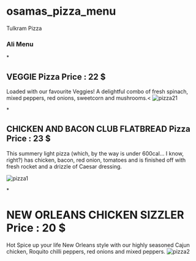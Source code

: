 # osamas_pizza_menu

Tulkram Pizza
### Ali Menu
*<h2>VEGGIE Pizza Price : 22 $</h2>
Loaded with our favourite Veggies! A delightful combo of fresh spinach, mixed peppers, red onions, sweetcorn and mushrooms.<
![pizza21](https://www.pizzahut.co.uk/restaurants/r/SysSiteAssets/rebrand/food/foodhero/pzh1800_5473_individual_pan_teaser_460x960px.png)

*<h2>CHICKEN AND BACON CLUB FLATBREAD Pizza Price : 23 $</h2>
This summery light pizza (which, by the way is under 600cal... I know, right?)
has chicken, bacon, red onion, tomatoes and is finished off with fresh rocket and
a drizzle of Caesar dressing. 

![pizza1](https://www.pizzahut.co.uk/restaurants/r/SysSiteAssets/rebrand/food/foodhero/chicken-bacon-hero.png)

*<h1>NEW ORLEANS CHICKEN SIZZLER Price : 20 $</h1>
Hot Spice up your life New Orleans style with our highly seasoned Cajun chicken, Roquito chilli peppers, red onions and mixed peppers. 
![pizza2](https://www.pizzahut.co.uk/restaurants/r/SysSiteAssets/rebrand/food/foodhero/pzh2292_6621_4_new_orleans_sizzler.png)
